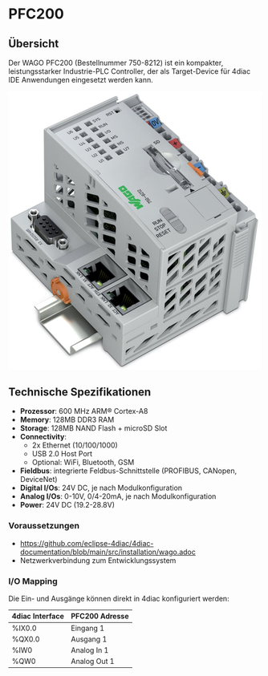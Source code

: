 # PFC200

## Übersicht
Der WAGO PFC200 (Bestellnummer 750-8212) ist ein kompakter, leistungsstarker Industrie-PLC Controller, der als Target-Device für 4diac IDE Anwendungen eingesetzt werden kann.

![WAGO PFC200 750-8212](PFC200.png)

## Technische Spezifikationen
- **Prozessor**: 600 MHz ARM® Cortex-A8
- **Memory**: 128MB DDR3 RAM
- **Storage**: 128MB NAND Flash + microSD Slot
- **Connectivity**:
  - 2x Ethernet (10/100/1000)
  - USB 2.0 Host Port
  - Optional: WiFi, Bluetooth, GSM
- **Fieldbus**: integrierte Feldbus-Schnittstelle (PROFIBUS, CANopen, DeviceNet)
- **Digital I/Os**: 24V DC, je nach Modulkonfiguration
- **Analog I/Os**: 0-10V, 0/4-20mA, je nach Modulkonfiguration
- **Power**: 24V DC (19.2-28.8V)

### Voraussetzungen
- https://github.com/eclipse-4diac/4diac-documentation/blob/main/src/installation/wago.adoc
- Netzwerkverbindung zum Entwicklungssystem

### I/O Mapping
Die Ein- und Ausgänge können direkt in 4diac konfiguriert werden:

| 4diac Interface | PFC200 Adresse |
|-----------------|----------------|
| %IX0.0          | Eingang 1       |
| %QX0.0          | Ausgang 1       |
| %IW0            | Analog In 1     |
| %QW0            | Analog Out 1    |
